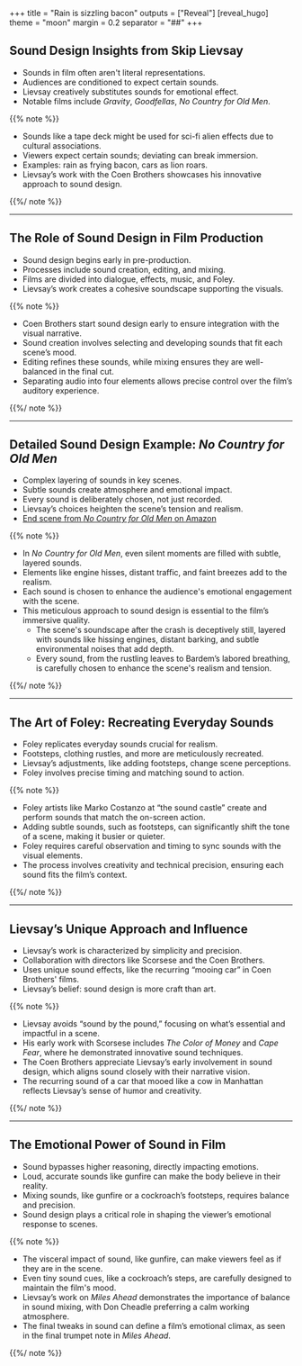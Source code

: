 +++
title = "Rain is sizzling bacon"
outputs = ["Reveal"]
[reveal_hugo]
theme = "moon"
margin = 0.2
separator = "##"
+++

## Sound Design Insights from Skip Lievsay

- Sounds in film often aren't literal representations.
- Audiences are conditioned to expect certain sounds.
- Lievsay creatively substitutes sounds for emotional effect.
- Notable films include *Gravity*, *Goodfellas*, *No Country for Old Men*.

{{% note %}}

- Sounds like a tape deck might be used for sci-fi alien effects due to cultural associations.
- Viewers expect certain sounds; deviating can break immersion.
- Examples: rain as frying bacon, cars as lion roars.
- Lievsay’s work with the Coen Brothers showcases his innovative approach to sound design.

{{%/ note %}}

---

## The Role of Sound Design in Film Production

- Sound design begins early in pre-production.
- Processes include sound creation, editing, and mixing.
- Films are divided into dialogue, effects, music, and Foley.
- Lievsay’s work creates a cohesive soundscape supporting the visuals.

{{% note %}}

- Coen Brothers start sound design early to ensure integration with the visual narrative.
- Sound creation involves selecting and developing sounds that fit each scene’s mood.
- Editing refines these sounds, while mixing ensures they are well-balanced in the final cut.
- Separating audio into four elements allows precise control over the film’s auditory experience.

{{%/ note %}}

---

## Detailed Sound Design Example: *No Country for Old Men*

- Complex layering of sounds in key scenes.
- Subtle sounds create atmosphere and emotional impact.
- Every sound is deliberately chosen, not just recorded.
- Lievsay’s choices heighten the scene’s tension and realism.
- [End scene from *No Country for Old Men* on Amazon](https://www.amazon.com/gp/video/detail/0RSHTSPI14PQCPKAMGZP8TA0Q5)
  
{{% note %}}

- In *No Country for Old Men*, even silent moments are filled with subtle, layered sounds.
- Elements like engine hisses, distant traffic, and faint breezes add to the realism.
- Each sound is chosen to enhance the audience's emotional engagement with the scene.
- This meticulous approach to sound design is essential to the film’s immersive quality.
  - The scene's soundscape after the crash is deceptively still, layered with sounds like hissing engines, distant barking, and subtle environmental noises that add depth.
  - Every sound, from the rustling leaves to Bardem’s labored breathing, is carefully chosen to enhance the scene's realism and tension.

{{%/ note %}}

---

## The Art of Foley: Recreating Everyday Sounds

- Foley replicates everyday sounds crucial for realism.
- Footsteps, clothing rustles, and more are meticulously recreated.
- Lievsay’s adjustments, like adding footsteps, change scene perceptions.
- Foley involves precise timing and matching sound to action.

{{% note %}}

- Foley artists like Marko Costanzo at “the sound castle” create and perform sounds that match the on-screen action.
- Adding subtle sounds, such as footsteps, can significantly shift the tone of a scene, making it busier or quieter.
- Foley requires careful observation and timing to sync sounds with the visual elements.
- The process involves creativity and technical precision, ensuring each sound fits the film’s context.



{{%/ note %}}

---

## Lievsay’s Unique Approach and Influence

- Lievsay’s work is characterized by simplicity and precision.
- Collaboration with directors like Scorsese and the Coen Brothers.
- Uses unique sound effects, like the recurring “mooing car” in Coen Brothers' films.
- Lievsay’s belief: sound design is more craft than art.

{{% note %}}

- Lievsay avoids “sound by the pound,” focusing on what’s essential and impactful in a scene.
- His early work with Scorsese includes *The Color of Money* and *Cape Fear*, where he demonstrated innovative sound techniques.
- The Coen Brothers appreciate Lievsay’s early involvement in sound design, which aligns sound closely with their narrative vision.
- The recurring sound of a car that mooed like a cow in Manhattan reflects Lievsay’s sense of humor and creativity.

{{%/ note %}}

---

## The Emotional Power of Sound in Film

- Sound bypasses higher reasoning, directly impacting emotions.
- Loud, accurate sounds like gunfire can make the body believe in their reality.
- Mixing sounds, like gunfire or a cockroach’s footsteps, requires balance and precision.
- Sound design plays a critical role in shaping the viewer’s emotional response to scenes.

{{% note %}}

- The visceral impact of sound, like gunfire, can make viewers feel as if they are in the scene.
- Even tiny sound cues, like a cockroach’s steps, are carefully designed to maintain the film's mood.
- Lievsay’s work on *Miles Ahead* demonstrates the importance of balance in sound mixing, with Don Cheadle preferring a calm working atmosphere.
- The final tweaks in sound can define a film’s emotional climax, as seen in the final trumpet note in *Miles Ahead*.

{{%/ note %}}

